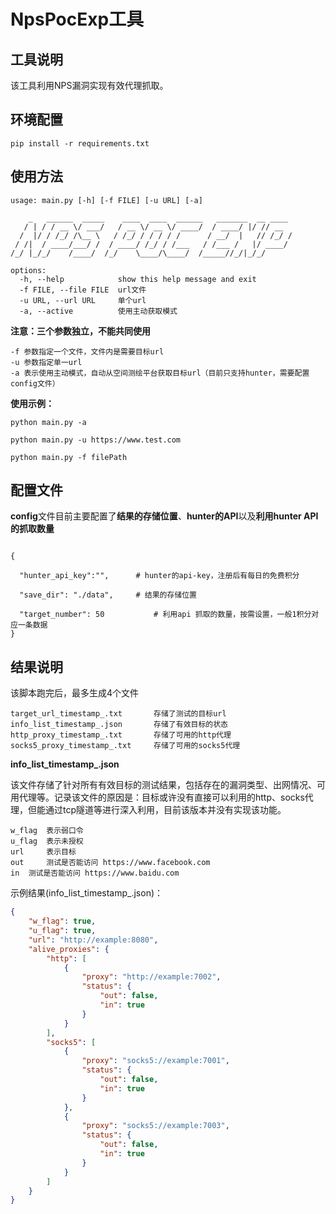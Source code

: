 # NpsPocExp工具

## 工具说明

该工具利用NPS漏洞实现有效代理抓取。

## 环境配置

~~~
pip install -r requirements.txt
~~~

## 使用方法

~~~
usage: main.py [-h] [-f FILE] [-u URL] [-a]

    _   ______  _____    ____  ____  ______   _______  __ ____ 
   / | / / __ \/ ___/   / __ \/ __ \/ ____/  / ____/ |/ // __ 
  /  |/ / /_/ /\__ \   / /_/ / / / / /      / __/  |   // /_/ /
 / /|  / ____/___/ /  / ____/ /_/ / /___   / /___ /   |/ ____/ 
/_/ |_/_/    /____/  /_/    \____/\____/  /_____//_/|_/_/      

options:
  -h, --help            show this help message and exit
  -f FILE, --file FILE  url文件
  -u URL, --url URL     单个url
  -a, --active          使用主动获取模式
~~~

**注意：三个参数独立，不能共同使用**

~~~
-f 参数指定一个文件，文件内是需要目标url
-u 参数指定单一url
-a 表示使用主动模式，自动从空间测绘平台获取目标url（目前只支持hunter，需要配置config文件）
~~~

**使用示例：**

~~~
python main.py -a

python main.py -u https://www.test.com

python main.py -f filePath
~~~

## 配置文件

**config**文件目前主要配置了**结果的存储位置**、**hunter的API**以及**利用hunter API的抓取数量**

~~~

{	

  "hunter_api_key":"",  	# hunter的api-key，注册后有每日的免费积分
   
  "save_dir": "./data",  	# 结果的存储位置

  "target_number": 50           # 利用api 抓取的数量，按需设置，一般1积分对应一条数据
}
~~~

## 结果说明

该脚本跑完后，最多生成4个文件

~~~
target_url_timestamp_.txt		存储了测试的目标url
info_list_timestamp_.json		存储了有效目标的状态
http_proxy_timestamp_.txt		存储了可用的http代理
socks5_proxy_timestamp_.txt		存储了可用的socks5代理
~~~

**info_list_timestamp_.json**

该文件存储了针对所有有效目标的测试结果，包括存在的漏洞类型、出网情况、可用代理等。记录该文件的原因是：目标或许没有直接可以利用的http、socks代理，但能通过tcp隧道等进行深入利用，目前该版本并没有实现该功能。

~~~
w_flag 	表示弱口令
u_flag 	表示未授权
url 	表示目标
out 	测试是否能访问 https://www.facebook.com
in 	测试是否能访问 https://www.baidu.com
~~~

示例结果(info_list_timestamp_.json)：

~~~json
{
    "w_flag": true,
    "u_flag": true,
    "url": "http://example:8080",
    "alive_proxies": {
        "http": [
            {
                "proxy": "http://example:7002",
                "status": {
                    "out": false,
                    "in": true
                }
            }
        ],
        "socks5": [
            {
                "proxy": "socks5://example:7001",
                "status": {
                    "out": false,
                    "in": true
                }
            },
            {
                "proxy": "socks5://example:7003",
                "status": {
                    "out": false,
                    "in": true
                }
            }
        ]
    }
}
~~~

